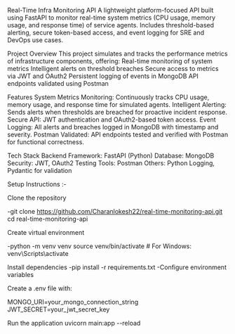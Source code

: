 Real-Time Infra Monitoring API
A lightweight platform-focused API built using FastAPI to monitor real-time system metrics (CPU usage, memory usage, and response time) of service agents. Includes threshold-based alerting, secure token-based access, and event logging for SRE and DevOps use cases.


Project Overview
This project simulates and tracks the performance metrics of infrastructure components, offering:
Real-time monitoring of system metrics
Intelligent alerts on threshold breaches
Secure access to metrics via JWT and OAuth2
Persistent logging of events in MongoDB
API endpoints validated using Postman



Features
System Metrics Monitoring: Continuously tracks CPU usage, memory usage, and response time for simulated agents.
Intelligent Alerting: Sends alerts when thresholds are breached for proactive incident response.
Secure API: JWT authentication and OAuth2-based token access.
Event Logging: All alerts and breaches logged in MongoDB with timestamp and severity.
Postman Validated: API endpoints tested and verified with Postman for functional correctness.



Tech Stack
Backend Framework: FastAPI (Python)
Database: MongoDB
Security: JWT, OAuth2
Testing Tools: Postman
Others: Python Logging, Pydantic for validation




Setup Instructions :-

Clone the repository

-git clone https://github.com/Charanlokesh22/real-time-monitoring-api.git
cd real-time-monitoring-api


Create virtual environment

-python -m venv venv
source venv/bin/activate  # For Windows: venv\Scripts\activate


Install dependencies
-pip install -r requirements.txt
-Configure environment variables


Create a .env file with:

MONGO_URI=your_mongo_connection_string
JWT_SECRET=your_jwt_secret_key


Run the application
uvicorn main:app --reload
